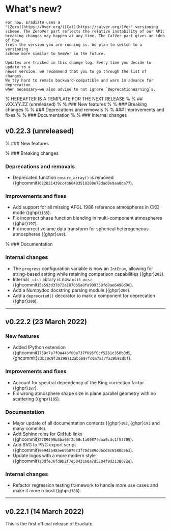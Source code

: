 # What's new?

```{note}
For now, Eradiate uses a
"[Zero](https://0ver.org/)[Cal](https://calver.org/)Ver" versioning
scheme. The ZeroVer part reflects the relative instability of our API:
breaking changes may happen at any time. The CalVer part gives an idea of how
fresh the version you are running is. We plan to switch to a versioning
scheme more similar to SemVer in the future.

Updates are tracked in this change log. Every time you decide to update to a
newer version, we recommend that you to go through the list of changes.
We try hard to remain backward-compatible and warn in advance for deprecation
when necessary—we also advise to not ignore `DeprecationWarning`s.
```

% HEREAFTER IS A TEMPLATE FOR THE NEXT RELEASE
%
% ## vXX.YY.ZZ (unreleased)
%
% ### New features
%
% ### Breaking changes
%
% ### Deprecations and removals
%
% ### Improvements and fixes
%
% ### Documentation
%
% ### Internal changes

## v0.22.3 (unreleased)

% ### New features

% ### Breaking changes

### Deprecations and removals

* Deprecated function `ensure_array()` is removed ({ghcommit}`622821439cc4b66483518288e78dad0e9aa0da77`).

### Improvements and fixes

* Add support for all missing AFGL 1986 reference atmospheres in CKD mode ({ghpr}`185`).
* Fix incorrect phase function blending in multi-component atmospheres ({ghpr}`197`).
* Fix incorrect volume data transform for spherical heterogeneous atmospheres ({ghpr}`199`).

% ### Documentation

### Internal changes

* The `progress` configuration variable is now an `IntEnum`, allowing for
  string-based setting while retaining comparison capabilities ({ghpr}`202`).
* Internal `_util` library is now `util.misc` ({ghcommit}`5a593d37b72a1070b5a8fa909359fd8ae6498d96`).
* Add a Numpydoc docstring parsing module ({ghpr}`200`).
* Add a `deprecated()` decorator to mark a component for deprecation ({ghpr}`200`).

---

## v0.22.2 (23 March 2022)

### New features

* Added IPython extension ({ghcommit}`759c7e7f8a446f00a737f095f0cf5261c350b8d5`,
  {ghcommit}`c3b30c9f38298712ab5697fc0a7a37fa39b8cdbf`).

### Improvements and fixes

* Account for spectral dependency of the King correction factor ({ghpr}`187`).
* Fix wrong atmosphere shape size in plane parallel geometry with no scattering ({ghpr}`195`).

### Documentation

* Major update of all documentation contents ({ghpr}`192`, {ghpr}`193` and many commits).
* Add Sphinx roles for GitHub links ({ghcommit}`2789499b3ba66f2b00c1a0987fdaa9cdc1f5f705`).
* Add SVG to PNG export script ({ghcommit}`9e942a48ae69b076c3f70d589dd6cd8c6580b563`).
* Update logos with a more modern style ({ghcommit}`a3dfe36fd9b2f7e5842c60a7d5204f9d2138072e`).

### Internal changes

* Refactor regression testing framework to handle more use cases and make it
  more robust ({ghpr}`188`).

---

## v0.22.1 (14 March 2022)

This is the first official release of Eradiate.
